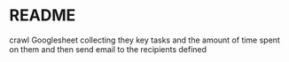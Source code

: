 # README
crawl Googlesheet collecting they key tasks and the amount of time spent on them and then send email to the recipients defined
